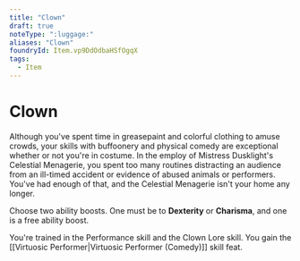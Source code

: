 ```yaml
---
title: "Clown"
draft: true
noteType: ":luggage:"
aliases: "Clown"
foundryId: Item.vp9DdOdbaHSfOgqX
tags:
  - Item
---
```


# Clown

Although you've spent time in greasepaint and colorful clothing to amuse crowds, your skills with buffoonery and physical comedy are exceptional whether or not you're in costume. In the employ of Mistress Dusklight's Celestial Menagerie, you spent too many routines distracting an audience from an ill-timed accident or evidence of abused animals or performers. You've had enough of that, and the Celestial Menagerie isn't your home any longer.

Choose two ability boosts. One must be to **Dexterity** or **Charisma**, and one is a free ability boost.

You're trained in the Performance skill and the Clown Lore skill. You gain the [[Virtuosic Performer|Virtuosic Performer (Comedy)]] skill feat.
